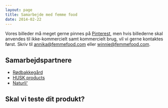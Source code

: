 ```yaml
---
layout: page
title: Samarbejde med femme food
date: 2014-02-22
---
```


Vores billeder må meget gerne pinnes på [Pinterest](http://www.pinterest.com/), men hvis billederne skal anvendes til ikke-kommercielt samt kommercielt brug, vil vi gerne kontaktes først. Skriv til annika@femmefood.com eller winnie@femmefood.com.


## Samarbejdspartnere

- [Rødbakkegård](http://roedbakkegaard.dk/)
- [HUSK products](http://husk.dk/)
- [Naturli'](http://www.naturli-foods.dk/forside.aspx)

## Skal vi teste dit produkt?

